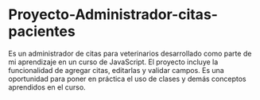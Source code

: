 # Proyecto-Administrador-citas-pacientes
Es un administrador de citas para veterinarios desarrollado como parte de mi aprendizaje en un curso de JavaScript. El proyecto incluye la funcionalidad de agregar citas, editarlas y validar campos. Es una oportunidad para poner en práctica el uso de clases y demás conceptos aprendidos en el curso.
